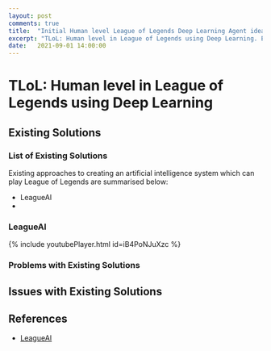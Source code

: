 ```yaml
---
layout: post
comments: true
title:  "Initial Human level League of Legends Deep Learning Agent ideas"
excerpt: "TLoL: Human level in League of Legends using Deep Learning. Existing solutions,initial ideas, problem analysis, data exploration, visualisation, intuition and possible solutions."
date:   2021-09-01 14:00:00
---
```


# TLoL: Human level in League of Legends using Deep Learning

## Existing Solutions

### List of Existing Solutions

Existing approaches to creating an artificial intelligence system which can play
League of Legends are summarised below:
- LeagueAI
- 

### LeagueAI
{% include youtubePlayer.html id=iB4PoNJuXzc %}

### Problems with Existing Solutions

## Issues with Existing Solutions

## References

- [LeagueAI](https://github.com/Oleffa/LeagueAI)